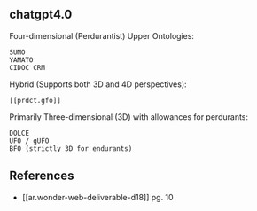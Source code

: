 
## chatgpt4.0

Four-dimensional (Perdurantist) Upper Ontologies:

    SUMO
    YAMATO
    CIDOC CRM

Hybrid (Supports both 3D and 4D perspectives):

    [[prdct.gfo]]

Primarily Three-dimensional (3D) with allowances for perdurants:

    DOLCE
    UFO / gUFO 
    BFO (strictly 3D for endurants)


## References

- [[ar.wonder-web-deliverable-d18]] pg. 10